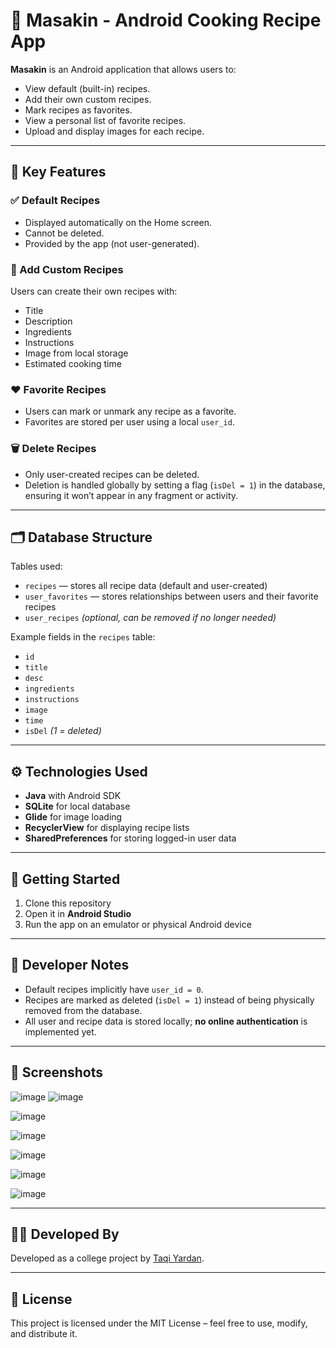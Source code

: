 # 🍲 Masakin - Android Cooking Recipe App

**Masakin** is an Android application that allows users to:
- View default (built-in) recipes.
- Add their own custom recipes.
- Mark recipes as favorites.
- View a personal list of favorite recipes.
- Upload and display images for each recipe.

---

## 🧩 Key Features

### ✅ Default Recipes
- Displayed automatically on the Home screen.
- Cannot be deleted.
- Provided by the app (not user-generated).

### 📝 Add Custom Recipes
Users can create their own recipes with:
- Title
- Description
- Ingredients
- Instructions
- Image from local storage
- Estimated cooking time

### ❤️ Favorite Recipes
- Users can mark or unmark any recipe as a favorite.
- Favorites are stored per user using a local `user_id`.

### 🗑️ Delete Recipes
- Only user-created recipes can be deleted.
- Deletion is handled globally by setting a flag (`isDel = 1`) in the database, ensuring it won’t appear in any fragment or activity.

---

## 🗂️ Database Structure

Tables used:
- `recipes` — stores all recipe data (default and user-created)
- `user_favorites` — stores relationships between users and their favorite recipes
- `user_recipes` *(optional, can be removed if no longer needed)*

Example fields in the `recipes` table:
- `id`
- `title`
- `desc`
- `ingredients`
- `instructions`
- `image`
- `time`
- `isDel` *(1 = deleted)*

---

## ⚙️ Technologies Used

- **Java** with Android SDK
- **SQLite** for local database
- **Glide** for image loading
- **RecyclerView** for displaying recipe lists
- **SharedPreferences** for storing logged-in user data

---

## 🚀 Getting Started

1. Clone this repository
2. Open it in **Android Studio**
3. Run the app on an emulator or physical Android device

---

## 📌 Developer Notes

- Default recipes implicitly have `user_id = 0`.
- Recipes are marked as deleted (`isDel = 1`) instead of being physically removed from the database.
- All user and recipe data is stored locally; **no online authentication** is implemented yet.

---

## 📸 Screenshots

![image](https://github.com/user-attachments/assets/d240105c-6a57-42f4-96fa-c4016bdf4a6c) ![image](https://github.com/user-attachments/assets/56eaaf07-43a3-4303-8c87-1fba86d38fba)

![image](https://github.com/user-attachments/assets/56eaaf07-43a3-4303-8c87-1fba86d38fba)

![image](https://github.com/user-attachments/assets/00fa16a9-5d2f-4f1b-981d-9608e26901c4)

![image](https://github.com/user-attachments/assets/1a1958cf-909c-42b6-821e-b5ed1e515843)

![image](https://github.com/user-attachments/assets/101045f2-c645-436f-8634-f63809041295)

![image](https://github.com/user-attachments/assets/e7938af9-bb82-4ab5-939a-e0f7872dc811)





---

## 👨‍💻 Developed By
Developed as a college project by [Taqi Yardan](https://github.com/).

---

## 📜 License
This project is licensed under the MIT License – feel free to use, modify, and distribute it.
